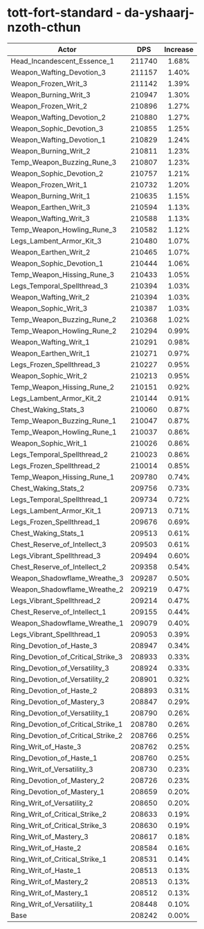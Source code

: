 # tott-fort-standard - da-yshaarj-nzoth-cthun
| Actor | DPS | Increase |
|---|:---:|:---:|
|Head_Incandescent_Essence_1|211740|1.68%|
|Weapon_Wafting_Devotion_3|211157|1.40%|
|Weapon_Frozen_Writ_3|211142|1.39%|
|Weapon_Burning_Writ_3|210947|1.30%|
|Weapon_Frozen_Writ_2|210896|1.27%|
|Weapon_Wafting_Devotion_2|210880|1.27%|
|Weapon_Sophic_Devotion_3|210855|1.25%|
|Weapon_Wafting_Devotion_1|210829|1.24%|
|Weapon_Burning_Writ_2|210811|1.23%|
|Temp_Weapon_Buzzing_Rune_3|210807|1.23%|
|Weapon_Sophic_Devotion_2|210757|1.21%|
|Weapon_Frozen_Writ_1|210732|1.20%|
|Weapon_Burning_Writ_1|210635|1.15%|
|Weapon_Earthen_Writ_3|210594|1.13%|
|Weapon_Wafting_Writ_3|210588|1.13%|
|Temp_Weapon_Howling_Rune_3|210582|1.12%|
|Legs_Lambent_Armor_Kit_3|210480|1.07%|
|Weapon_Earthen_Writ_2|210465|1.07%|
|Weapon_Sophic_Devotion_1|210444|1.06%|
|Temp_Weapon_Hissing_Rune_3|210433|1.05%|
|Legs_Temporal_Spellthread_3|210394|1.03%|
|Weapon_Wafting_Writ_2|210394|1.03%|
|Weapon_Sophic_Writ_3|210387|1.03%|
|Temp_Weapon_Buzzing_Rune_2|210368|1.02%|
|Temp_Weapon_Howling_Rune_2|210294|0.99%|
|Weapon_Wafting_Writ_1|210291|0.98%|
|Weapon_Earthen_Writ_1|210271|0.97%|
|Legs_Frozen_Spellthread_3|210227|0.95%|
|Weapon_Sophic_Writ_2|210213|0.95%|
|Temp_Weapon_Hissing_Rune_2|210151|0.92%|
|Legs_Lambent_Armor_Kit_2|210144|0.91%|
|Chest_Waking_Stats_3|210060|0.87%|
|Temp_Weapon_Buzzing_Rune_1|210047|0.87%|
|Temp_Weapon_Howling_Rune_1|210037|0.86%|
|Weapon_Sophic_Writ_1|210026|0.86%|
|Legs_Temporal_Spellthread_2|210023|0.86%|
|Legs_Frozen_Spellthread_2|210014|0.85%|
|Temp_Weapon_Hissing_Rune_1|209780|0.74%|
|Chest_Waking_Stats_2|209756|0.73%|
|Legs_Temporal_Spellthread_1|209734|0.72%|
|Legs_Lambent_Armor_Kit_1|209713|0.71%|
|Legs_Frozen_Spellthread_1|209676|0.69%|
|Chest_Waking_Stats_1|209513|0.61%|
|Chest_Reserve_of_Intellect_3|209503|0.61%|
|Legs_Vibrant_Spellthread_3|209494|0.60%|
|Chest_Reserve_of_Intellect_2|209358|0.54%|
|Weapon_Shadowflame_Wreathe_3|209287|0.50%|
|Weapon_Shadowflame_Wreathe_2|209219|0.47%|
|Legs_Vibrant_Spellthread_2|209214|0.47%|
|Chest_Reserve_of_Intellect_1|209155|0.44%|
|Weapon_Shadowflame_Wreathe_1|209079|0.40%|
|Legs_Vibrant_Spellthread_1|209053|0.39%|
|Ring_Devotion_of_Haste_3|208947|0.34%|
|Ring_Devotion_of_Critical_Strike_3|208933|0.33%|
|Ring_Devotion_of_Versatility_3|208924|0.33%|
|Ring_Devotion_of_Versatility_2|208901|0.32%|
|Ring_Devotion_of_Haste_2|208893|0.31%|
|Ring_Devotion_of_Mastery_3|208847|0.29%|
|Ring_Devotion_of_Versatility_1|208790|0.26%|
|Ring_Devotion_of_Critical_Strike_1|208780|0.26%|
|Ring_Devotion_of_Critical_Strike_2|208766|0.25%|
|Ring_Writ_of_Haste_3|208762|0.25%|
|Ring_Devotion_of_Haste_1|208760|0.25%|
|Ring_Writ_of_Versatility_3|208730|0.23%|
|Ring_Devotion_of_Mastery_2|208726|0.23%|
|Ring_Devotion_of_Mastery_1|208659|0.20%|
|Ring_Writ_of_Versatility_2|208650|0.20%|
|Ring_Writ_of_Critical_Strike_2|208633|0.19%|
|Ring_Writ_of_Critical_Strike_3|208630|0.19%|
|Ring_Writ_of_Mastery_3|208617|0.18%|
|Ring_Writ_of_Haste_2|208584|0.16%|
|Ring_Writ_of_Critical_Strike_1|208531|0.14%|
|Ring_Writ_of_Haste_1|208513|0.13%|
|Ring_Writ_of_Mastery_2|208513|0.13%|
|Ring_Writ_of_Mastery_1|208512|0.13%|
|Ring_Writ_of_Versatility_1|208448|0.10%|
|Base|208242|0.00%|
